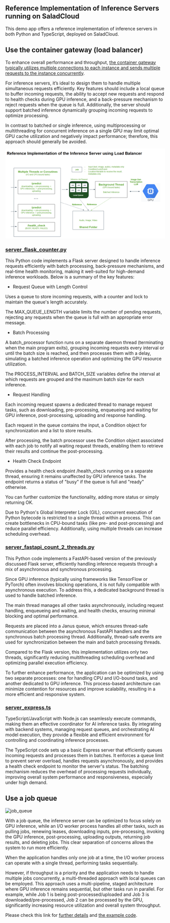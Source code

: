 ## Reference Implementation of Inference Servers running on SaladCloud

This demo app offers a reference implementation of inference servers in both Python and TypeScript, deployed on SaladCloud.

## Use the container gateway (load balancer)

To enhance overall performance and throughput, [the container gateway typically utilizes multiple connections to each instance and sends multiple requests to the instance concurrently](https://docs.salad.com/products/sce/gateway/load-balancer-options#concurrency).

For inference servers, it’s ideal to design them to handle multiple simultaneous requests efficiently. Key features should include a local queue to buffer incoming requests, the ability to accept new requests and respond to health checks during GPU inference, and a back-pressure mechanism to reject requests when the queue is full. Additionally, the server should support batched inference dynamically grouping incoming requests to optimize processing. 

In contrast to batched or single inference, using multiprocessing or multithreading for concurrent inference on a single GPU may limit optimal GPU cache utilization and negatively impact performance; therefore, this approach should generally be avoided.

![container_gateway](is_lb.png)


### [server_flask_counter.py](python_app/server_flask_counter.py)

This Python code implements a Flask server designed to handle inference requests efficiently with batch processing, back-pressure mechanisms, and real-time health monitoring, making it well-suited for high-demand inference workloads. Below is a summary of the key features:

- Request Queue with Length Control

Uses a queue to store incoming requests, with a counter and lock to maintain the queue's length accurately.

The MAX_QUEUE_LENGTH variable limits the number of pending requests, rejecting any requests when the queue is full with an appropriate error message.

- Batch Processing

A batch_processor function runs on a separate daemon thread (terminating when the main program exits), grouping incoming requests every interval or until the batch size is reached, and then processes them with a delay,  simulating a batched inference operation and optimizing the GPU resource utilization.

The PROCESS_INTERVAL and BATCH_SIZE variables define the interval at which requests are grouped and the maximum batch size for each inference.

- Request Handling

Each incoming request spawns a dedicated thread to manage request tasks, such as downloading, pre-processing, enqueueing and waiting for GPU inference, post-processing, uploading and response handling.

Each request in the queue contains the input, a Condition object for synchronization and a list to store results.

After processing, the batch processor uses the Condition object associated with each job to notify all waiting request threads, enabling them to retrieve their results and continue the post-processing. 

- Health Check Endpoint

Provides a health check endpoint /health_check running on a separate thread, ensuring it remains unaffected by GPU inference tasks. The endpoint returns a status of "busy" if the queue is full and "ready" otherwise.

You can further customize the functionality, adding more status or simply returning OK.

Due to Python's Global Interpreter Lock (GIL), concurrent execution of Python bytecode is restricted to a single thread within a process. This can create bottlenecks in CPU-bound tasks (like pre- and post-processing) and reduce parallel efficiency. Additionally, using multiple threads can increase scheduling overhead.


### [server_fastapi_count_2_threads.py](python_app/server_fastapi_count_2_threads.py)

This Python code implements a FastAPI-based version of the previously discussed Flask server, efficiently handling inference requests through a mix of asynchronous and synchronous processing.

Since GPU inference (typically using frameworks like TensorFlow or PyTorch) often involves blocking operations, it is not fully compatible with asynchronous execution. To address this, a dedicated background thread is used to handle batched inference.

The main thread manages all other tasks asynchronously, including request handling, enqueueing and waiting, and health checks, ensuring minimal blocking and optimal performance.

Requests are placed into a Janus queue, which ensures thread-safe communication between the asynchronous FastAPI handlers and the synchronous batch processing thread. Additionally, thread-safe events are used for synchronization between the main and batch processing threads.

Compared to the Flask version, this implementation utilizes only two threads, significantly reducing multithreading scheduling overhead and optimizing parallel execution efficiency. 

To further enhance performance, the application can be optimized by using two separate processes: one for handling CPU and I/O-bound tasks, and another dedicated to GPU inference. This process-based architecture can minimize contention for resources and improve scalability, resulting in a more efficient and responsive system.

### [server_express.ts](typescript_app/src/server_express.ts)

TypeScript/JavaScript with Node.js can seamlessly execute commands, making them an effective coordinator for AI inference tasks. By integrating with backend systems, managing request queues, and orchestrating AI model execution, they provide a flexible and efficient environment for controlling and coordinating inference processes.

The TypeScript code sets up a basic Express server that efficiently queues incoming requests and processes them in batches. It enforces a queue limit to prevent server overload, handles requests asynchronously, and provides a health check endpoint to monitor the server's status. The batching mechanism reduces the overhead of processing requests individually, improving overall system performance and responsiveness, especially under high demand.

## Use a job queue


![job_queue](is_jb.png)

With a job queue, the inference server can be optimized to focus solely on GPU inference, while an I/O worker process handles all other tasks, such as pulling jobs, renewing leases, downloading inputs, pre-processing, invoking the GPU inference, post-processing, uploading outputs, returning job results, and deleting jobs. This clear separation of concerns allows the system to run more efficiently.

When the application handles only one job at a time, the I/O worker process can operate with a single thread, performing tasks sequentially. 

However, if throughput is a priority and the application needs to handle multiple jobs concurrently, a multi-threaded approach with local queues can be employed. This approach uses a multi-pipeline, staged architecture where GPU inference remains sequential, but other tasks run in parallel. For example, while Job 1 is being post-processed/uploaded and Job 3 is downloaded/pre-processed, Job 2 can be processed by the GPU, significantly increasing resource utilization and overall system throughput.

Please check this link for [further details](https://docs.salad.com/guides/transcription/sce/youtube#node-implementation-on-saladcloud-using-parakeet-tdt-1-1b) and [the example code](https://github.com/SaladTechnologies/yt-1m-hours-transcription-test/tree/main/node).
